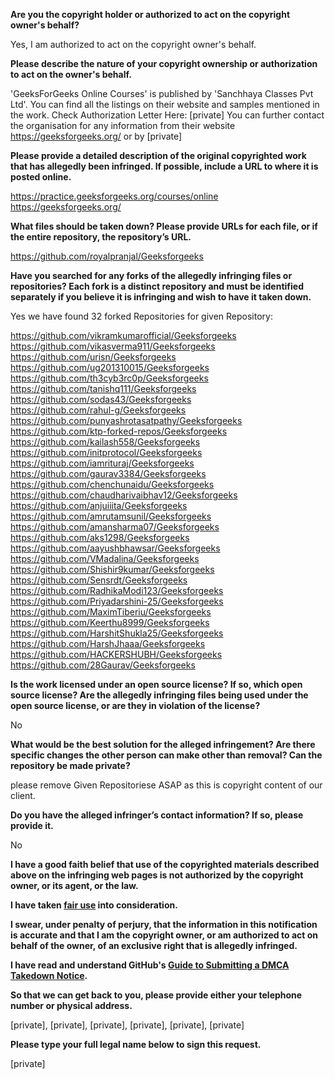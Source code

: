 **Are you the copyright holder or authorized to act on the copyright owner's behalf?**

Yes, I am authorized to act on the copyright owner's behalf.

**Please describe the nature of your copyright ownership or authorization to act on the owner's behalf.**

'GeeksForGeeks Online Courses' is published by 'Sanchhaya Classes Pvt Ltd'. You can find all the listings on their website and samples mentioned in the work. Check Authorization Letter Here: [private] You can further contact the organisation for any information from their website https://geeksforgeeks.org/ or by [private]

**Please provide a detailed description of the original copyrighted work that has allegedly been infringed. If possible, include a URL to where it is posted online.**

https://practice.geeksforgeeks.org/courses/online
https://geeksforgeeks.org/

**What files should be taken down? Please provide URLs for each file, or if the entire repository, the repository’s URL.**

https://github.com/royalpranjal/Geeksforgeeks

**Have you searched for any forks of the allegedly infringing files or repositories? Each fork is a distinct repository and must be identified separately if you believe it is infringing and wish to have it taken down.**

Yes we have found 32 forked Repositories for given Repository:

https://github.com/vikramkumarofficial/Geeksforgeeks  
https://github.com/vikasverma911/Geeksforgeeks  
https://github.com/urisn/Geeksforgeeks  
https://github.com/ug201310015/Geeksforgeeks  
https://github.com/th3cyb3rc0p/Geeksforgeeks  
https://github.com/tanishq111/Geeksforgeeks  
https://github.com/sodas43/Geeksforgeeks  
https://github.com/rahul-g/Geeksforgeeks  
https://github.com/punyashrotasatpathy/Geeksforgeeks  
https://github.com/ktp-forked-repos/Geeksforgeeks  
https://github.com/kailash558/Geeksforgeeks  
https://github.com/initprotocol/Geeksforgeeks  
https://github.com/iamrituraj/Geeksforgeeks  
https://github.com/gaurav3384/Geeksforgeeks  
https://github.com/chenchunaidu/Geeksforgeeks  
https://github.com/chaudharivaibhav12/Geeksforgeeks  
https://github.com/anjuiiita/Geeksforgeeks  
https://github.com/amrutamsunil/Geeksforgeeks  
https://github.com/amansharma07/Geeksforgeeks  
https://github.com/aks1298/Geeksforgeeks  
https://github.com/aayushbhawsar/Geeksforgeeks  
https://github.com/VMadalina/Geeksforgeeks  
https://github.com/Shishir9kumar/Geeksforgeeks  
https://github.com/Sensrdt/Geeksforgeeks  
https://github.com/RadhikaModi123/Geeksforgeeks  
https://github.com/Priyadarshini-25/Geeksforgeeks  
https://github.com/MaximTiberiu/Geeksforgeeks  
https://github.com/Keerthu8999/Geeksforgeeks  
https://github.com/HarshitShukla25/Geeksforgeeks  
https://github.com/HarshJhaaa/Geeksforgeeks  
https://github.com/HACKERSHUBH/Geeksforgeeks  
https://github.com/28Gaurav/Geeksforgeeks  

**Is the work licensed under an open source license? If so, which open source license? Are the allegedly infringing files being used under the open source license, or are they in violation of the license?**

No

**What would be the best solution for the alleged infringement? Are there specific changes the other person can make other than removal? Can the repository be made private?**

please remove Given Repositoriese ASAP as this is copyright content of our client.

**Do you have the alleged infringer’s contact information? If so, please provide it.**

No

**I have a good faith belief that use of the copyrighted materials described above on the infringing web pages is not authorized by the copyright owner, or its agent, or the law.**

**I have taken <a href="https://www.lumendatabase.org/topics/22">fair use</a> into consideration.**

**I swear, under penalty of perjury, that the information in this notification is accurate and that I am the copyright owner, or am authorized to act on behalf of the owner, of an exclusive right that is allegedly infringed.**

**I have read and understand GitHub's <a href="https://docs.github.com/articles/guide-to-submitting-a-dmca-takedown-notice/">Guide to Submitting a DMCA Takedown Notice</a>.**

**So that we can get back to you, please provide either your telephone number or physical address.**

[private], [private], [private], [private], [private], [private]  

**Please type your full legal name below to sign this request.**

[private]

